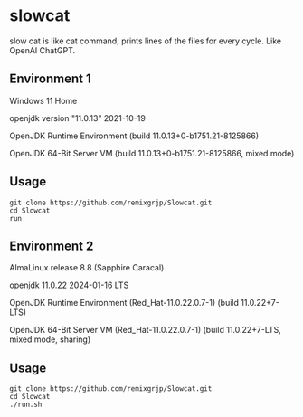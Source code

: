 # slowcat
slow cat is like cat command, prints lines of the files for every cycle. Like OpenAI ChatGPT.

## Environment 1
Windows 11 Home

openjdk version "11.0.13" 2021-10-19

OpenJDK Runtime Environment (build 11.0.13+0-b1751.21-8125866)

OpenJDK 64-Bit Server VM (build 11.0.13+0-b1751.21-8125866, mixed mode)


## Usage

```
git clone https://github.com/remixgrjp/Slowcat.git
cd Slowcat
run
```

## Environment 2
AlmaLinux release 8.8 (Sapphire Caracal)

openjdk 11.0.22 2024-01-16 LTS

OpenJDK Runtime Environment (Red_Hat-11.0.22.0.7-1) (build 11.0.22+7-LTS)

OpenJDK 64-Bit Server VM (Red_Hat-11.0.22.0.7-1) (build 11.0.22+7-LTS, mixed mode, sharing)

## Usage

```
git clone https://github.com/remixgrjp/Slowcat.git
cd Slowcat
./run.sh
```

